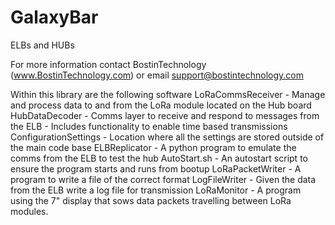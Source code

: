 # GalaxyBar
ELBs and HUBs

For more information contact BostinTechnology (www.BostinTechnology.com) or email support@bostintechnology.com

Within this library are the following software
  LoRaCommsReceiver - Manage and process data to and from the LoRa module located on the Hub board
  HubDataDecoder    - Comms layer to receive and respond to messages from the ELB
                      - Includes functionality to enable time based transmissions
  ConfigurationSettings - Location where all the settings are stored outside of the main code base
  ELBReplicator - A python program to emulate the comms from the ELB to test the hub
  AutoStart.sh  - An autostart script to ensure the program starts and runs from bootup
  LoRaPacketWriter  - A program to write a file of the correct format
  LogFileWriter   - Given the data from the ELB write a log file for transmission
  LoRaMonitor     - A program using the 7" display that sows data packets travelling between LoRa modules.
  
